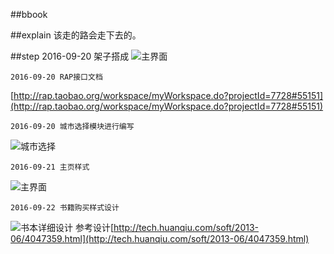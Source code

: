 ##bbook

##explain
该走的路会走下去的。

##step
	2016-09-20 架子搭成
![主界面](./doc/img/main.png)

	2016-09-20 RAP接口文档
[http://rap.taobao.org/workspace/myWorkspace.do?projectId=7728#55151](http://rap.taobao.org/workspace/myWorkspace.do?projectId=7728#55151)

	2016-09-20 城市选择模块进行编写
![城市选择](./doc/img/cityChoose.png)

	2016-09-21 主页样式
![主界面](./doc/img/main_20160921.png)

	2016-09-22 书籍购买样式设计
![书本详细设计](./doc/img/bookDetailDesign.jpg)
参考设计[http://tech.huanqiu.com/soft/2013-06/4047359.html](http://tech.huanqiu.com/soft/2013-06/4047359.html)